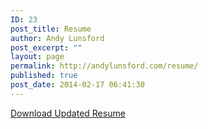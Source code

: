```yaml
---
ID: 23
post_title: Resume
author: Andy Lunsford
post_excerpt: ""
layout: page
permalink: http://andylunsford.com/resume/
published: true
post_date: 2014-02-17 06:41:30
---
```

<a href="http://andylunsford.com/wp-content/uploads/2018/07/AndrewLunsford_7.26.18.pdf">Download Updated Resume</a>